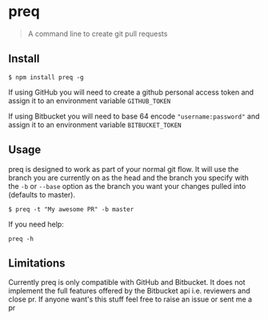 # preq

> A command line to create git pull requests

## Install

```
$ npm install preq -g
```

If using GitHub you will need to create a github personal access token and assign it to an environment variable `GITHUB_TOKEN`

If using Bitbucket you will need to base 64 encode `"username:password"` and assign it to an environment variable `BITBUCKET_TOKEN`    

## Usage

preq is designed to work as part of your normal git flow. It will use the branch you are currently on as the head and the branch you specify with the `-b` or `--base` option as the branch you want your changes pulled into (defaults to master).

```
$ preq -t "My awesome PR" -b master
```

If you need help:
```
preq -h
```

## Limitations

Currently preq is only compatible with GitHub and Bitbucket. It does not implement the full features offered by the Bitbucket api i.e. reviewers and close pr. If anyone want's this stuff feel free to raise an issue or sent me a pr
